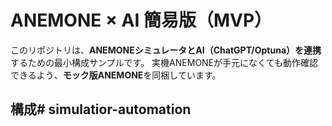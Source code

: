 # ANEMONE × AI 簡易版（MVP）

このリポジトリは、**ANEMONEシミュレータとAI（ChatGPT/Optuna）を連携**するための最小構成サンプルです。
実機ANEMONEが手元になくても動作確認できるよう、**モック版ANEMONE**を同梱しています。

## 構成# simulatior-automation
